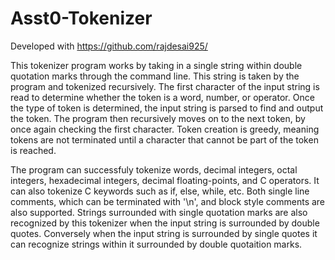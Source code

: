 # Asst0-Tokenizer
Developed with https://github.com/rajdesai925/

This tokenizer program works by taking in a single string within double quotation marks through the command line. This string is taken by the program and tokenized recursively. The first character of the input string is read to determine whether the token is a word, number, or operator. Once the type of token is determined, the input string is parsed to find and output the token. The program then recursively moves on to the next token, by once again checking the first character. Token creation is greedy, meaning tokens are not terminated until a character that cannot be part of the token is reached.

The program can successfuly tokenize words, decimal integers, octal integers, hexadecimal integers, decimal floating-points, and C operators. It can also tokenize C keywords such as if, else, while, etc. Both single line comments, which can be terminated with '\n', and block style comments are also supported. Strings surrounded with single quotation marks are also recognized by this tokenizer when the input string is surrounded by double quotes. Conversely when the input string is surrounded by single quotes it can recognize strings within it surrounded by double quotaition marks.
